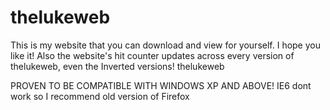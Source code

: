 # thelukeweb
This is my website that you can download and view for yourself.
I hope you like it!
Also the website's hit counter updates across every version of thelukeweb, even the Inverted versions!
thelukeweb

PROVEN TO BE COMPATIBLE WITH WINDOWS XP AND ABOVE! IE6 dont work so I recommend old version of Firefox
